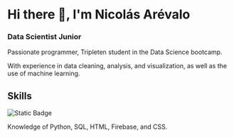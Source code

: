 # Hi there 👋, I'm Nicolás Arévalo
### Data Scientist Junior

Passionate programmer, Tripleten student in the Data Science bootcamp.

With experience in data cleaning, analysis, and visualization, as well as the use of machine learning. 

## Skills
![Static Badge](https://img.shields.io/badge/Python?style=for-the-badge&logo=Python&logoColor=255%2C%20255%2C%20255)



Knowledge of Python, SQL, HTML, Firebase, and CSS.


<!--
**nicolukas0631/nicolukas0631** is a ✨ _special_ ✨ repository because its `README.md` (this file) appears on your GitHub profile.

Here are some ideas to get you started:

- 🔭 I’m currently working on ...
- 🌱 I’m currently learning ...
- 👯 I’m looking to collaborate on ...
- 🤔 I’m looking for help with ...
- 💬 Ask me about ...
- 📫 How to reach me: ...
- 😄 Pronouns: ...
- ⚡ Fun fact: ...
-->
